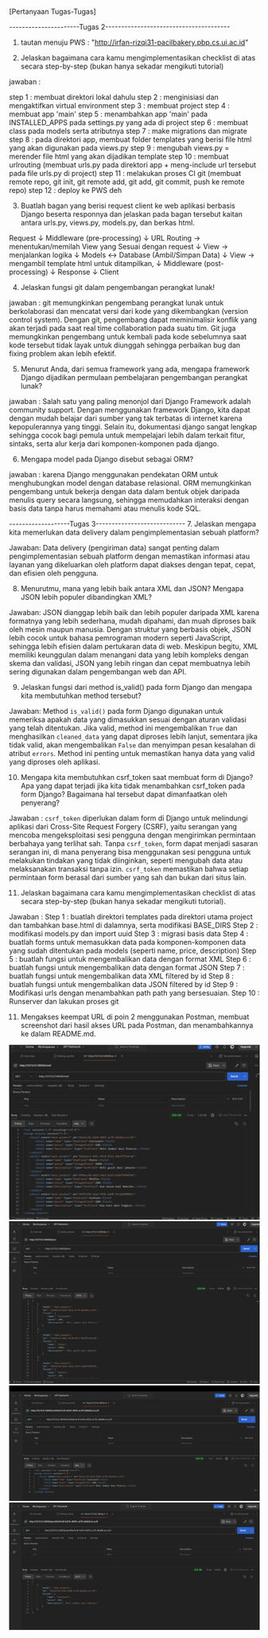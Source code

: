 [Pertanyaan Tugas-Tugas]

----------------------Tugas 2---------------------------------------
1. tautan menuju PWS : "http://irfan-rizqi31-pacilbakery.pbp.cs.ui.ac.id"

2. Jelaskan bagaimana cara kamu mengimplementasikan checklist di atas secara step-by-step (bukan hanya sekadar mengikuti tutorial)

jawaban :

step 1 : membuat direktori lokal dahulu
step 2 : menginisiasi dan mengaktifkan virtual environment
step 3 : membuat project
step 4 : membuat app 'main'
step 5 : menambahkan app 'main' pada INSTALLED_APPS pada settings.py yang ada di project
step 6 : membuat class pada models serta atributnya
step 7 : make migrations dan migrate
step 8 : pada direktori app, membuat folder templates yang berisi file html yang akan digunakan pada views.py
step 9 : mengubah views.py = merender file html yang akan dijadikan template 
step 10 : membuat urlrouting (membuat urls.py pada direktori app + meng-include url tersebut pada file urls.py di project)
step 11 : melakukan proses CI git (membuat remote repo, git init, git remote add, git add, git commit, push ke remote repo)
step 12 : deploy ke PWS deh

3. Buatlah bagan yang berisi request client ke web aplikasi berbasis Django beserta responnya dan jelaskan pada bagan tersebut kaitan antara urls.py, views.py, models.py, dan berkas html.

Request
   ↓
Middleware (pre-processing)
   ↓
URL Routing → menentukan/memilah View yang Sesuai dengan request
   ↓
View → menjalankan logika
   ↓
Models ↔ Database (Ambil/Simpan Data)
   ↓
View → mengambil template html untuk ditampilkan,
   ↓
Middleware (post-processing)
   ↓
Response
   ↓
Client

4. Jelaskan fungsi git dalam pengembangan perangkat lunak!

jawaban : git memungkinkan pengembang perangkat lunak untuk berkolaborasi dan mencatat versi dari kode yang dikembangkan (version control system). Dengan git, pengembang dapat meminimalisir konflik yang akan terjadi pada saat real time collaboration pada suatu tim. Git juga memungkinkan pengembang untuk kembali pada kode sebelumnya saat kode tersebut tidak layak untuk diunggah sehingga perbaikan bug dan fixing problem akan lebih efektif.

5. Menurut Anda, dari semua framework yang ada, mengapa framework Django dijadikan permulaan pembelajaran pengembangan perangkat lunak?

jawaban : Salah satu yang paling menonjol dari Django Framework adalah community support. Dengan menggunakan framework Django, kita dapat dengan mudah belajar dari sumber yang tak terbatas di internet karena kepopulerannya yang tinggi. Selain itu, dokumentasi django sangat lengkap sehingga cocok bagi pemula untuk mempelajari lebih dalam terkait fitur, sintaks, serta alur kerja dari komponen-komponen pada django.

6. Mengapa model pada Django disebut sebagai ORM?

jawaban : karena Django menggunakan pendekatan ORM untuk menghubungkan model dengan database relasional. ORM memungkinkan pengembang untuk bekerja dengan data dalam bentuk objek daripada menulis query secara langsung, sehingga memudahkan interaksi dengan basis data tanpa harus memahami atau menulis kode SQL.


-------------------Tugas 3----------------------------
7. Jelaskan mengapa kita memerlukan data delivery dalam pengimplementasian sebuah platform?

Jawaban: Data delivery (pengiriman data) sangat penting dalam pengimplementasian sebuah platform dengan memastikan informasi atau layanan yang dikeluarkan oleh platform dapat diakses dengan tepat, cepat, dan efisien oleh pengguna. 

8. Menurutmu, mana yang lebih baik antara XML dan JSON? Mengapa JSON lebih populer dibandingkan XML?

Jawaban: JSON dianggap lebih baik dan lebih populer daripada XML karena formatnya yang lebih sederhana, mudah dipahami, dan muah diproses baik oleh mesin maupun manusia. Dengan struktur yang berbasis objek, JSON lebih cocok untuk bahasa pemrograman modern seperti JavaScript, sehingga lebih efisien dalam pertukaran data di web. Meskipun begitu, XML memiliki keunggulan dalam menangani data yang lebih kompleks dengan skema dan validasi, JSON yang lebih ringan dan cepat membuatnya lebih sering digunakan dalam pengembangan web dan API.

9. Jelaskan fungsi dari method is_valid() pada form Django dan mengapa kita membutuhkan method tersebut?

Jawaban: Method `is_valid()` pada form Django digunakan untuk memeriksa apakah data yang dimasukkan sesuai dengan aturan validasi yang telah ditentukan. Jika valid, method ini mengembalikan `True` dan menghasilkan `cleaned_data` yang dapat diproses lebih lanjut, sementara jika tidak valid, akan mengembalikan `False` dan menyimpan pesan kesalahan di atribut `errors`. Method ini penting untuk memastikan hanya data yang valid yang diproses oleh aplikasi.

10. Mengapa kita membutuhkan csrf_token saat membuat form di Django? Apa yang dapat terjadi jika kita tidak menambahkan csrf_token pada form Django? Bagaimana hal tersebut dapat dimanfaatkan oleh penyerang?

Jawaban : `csrf_token` diperlukan dalam form di Django untuk melindungi aplikasi dari Cross-Site Request Forgery (CSRF), yaitu serangan yang mencoba mengeksploitasi sesi pengguna dengan mengirimkan permintaan berbahaya yang terlihat sah. Tanpa `csrf_token`, form dapat menjadi sasaran serangan ini, di mana penyerang bisa menggunakan sesi pengguna untuk melakukan tindakan yang tidak diinginkan, seperti mengubah data atau melaksanakan transaksi tanpa izin. `csrf_token` memastikan bahwa setiap permintaan form berasal dari sumber yang sah dan bukan dari situs lain.

11.  Jelaskan bagaimana cara kamu mengimplementasikan checklist di atas secara step-by-step (bukan hanya sekadar mengikuti tutorial).

Jawaban : 
Step 1 : buatlah direktori templates pada direktori utama project dan tambahkan base.html di dalamnya, serta modifikasi BASE_DIRS
Step 2 : modifikasi models.py dan import uuid
Step 3 : migrasi basis data
Step 4 : buatlah forms untuk memasukkan data pada komponen-komponen data yang sudah ditentukan pada models (seperti name, price, description)
Step 5 : buatlah fungsi untuk mengembalikan data dengan format XML
Step 6 : buatlah fungsi untuk mengembalikan data dengan format JSON
Step 7 : buatlah fungsi untuk mengembalikan data XML filtered by id
Step 8 : buatlah fungsi untuk mengembalikan data JSON filtered by id
Step 9 : Modifikasi urls dengan menambahkan path path yang bersesuaian.
Step 10 : Runserver dan lakukan proses git

11. Mengakses keempat URL di poin 2 menggunakan Postman, membuat screenshot dari hasil akses URL pada Postman, dan menambahkannya ke dalam README.md.

![Show XML dari Postman](images/show_xml.png)
![Show JSON dari Postman](images/show_json.png)
![Show XML by ID dari Postman](images/Show_xml_by_id.png)
![Show JSON by ID dari Postman](images/show_json_by_id.png)
